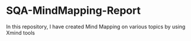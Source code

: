 # SQA-MindMapping-Report
In this repository, I have created Mind Mapping on various topics by using Xmind tools
